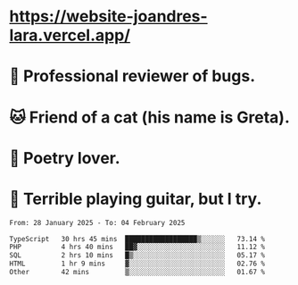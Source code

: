 # https://website-joandres-lara.vercel.app/
# 🐛 Professional reviewer of bugs.
# 🐱 Friend of a cat (his name is Greta).
# 📜 Poetry lover.
# 🎸 Terrible playing guitar, but I try.

<!--START_SECTION:waka-->

```txt
From: 28 January 2025 - To: 04 February 2025

TypeScript   30 hrs 45 mins  ██████████████████▒░░░░░░   73.14 %
PHP          4 hrs 40 mins   ██▓░░░░░░░░░░░░░░░░░░░░░░   11.12 %
SQL          2 hrs 10 mins   █▒░░░░░░░░░░░░░░░░░░░░░░░   05.17 %
HTML         1 hr 9 mins     ▓░░░░░░░░░░░░░░░░░░░░░░░░   02.76 %
Other        42 mins         ▒░░░░░░░░░░░░░░░░░░░░░░░░   01.67 %
```

<!--END_SECTION:waka-->
